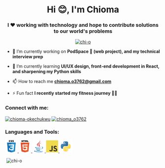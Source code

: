 <h1 align="center">Hi 😊, I'm Chioma</h1>
<h3 align="center">I ❤ working with technology and hope to contribute solutions to our world's problems </h3>

<p align="center"> <a href="https://github.com/ryo-ma/github-profile-trophy"><img src="https://github-profile-trophy.vercel.app/?username=chi-o&row=1&theme=dracula&margin-w=15" alt="chi-o" /></a> </p>

- 🔭 I’m currently working on **PodSpace 🚀 (web project), and my technical interview prep**

- 🌱 I’m currently learning **UI/UX design, front-end development in React, and sharpening my Python skills**

- 📫 How to reach me **chioma.o3762@gmail.com**

- ⚡ Fun fact **I recently started my fitness journey 💪🏽**

<h3 align="left">Connect with me:</h3>
<p align="left">
<a href="https://linkedin.com/in/chioma-okechukwu" target="blank"><img align="center" src="https://raw.githubusercontent.com/rahuldkjain/github-profile-readme-generator/master/src/images/icons/Social/linked-in-alt.svg" alt="chioma-okechukwu" height="30" width="40" /></a>
<a href="https://www.hackerrank.com/chioma_o3762" target="blank"><img align="center" src="https://raw.githubusercontent.com/rahuldkjain/github-profile-readme-generator/master/src/images/icons/Social/hackerrank.svg" alt="chioma_o3762" height="30" width="40" /></a>
</p>

<h3 align="left">Languages and Tools:</h3>
<p align="left"> <a href="https://www.w3schools.com/css/" target="_blank"> <img src="https://raw.githubusercontent.com/devicons/devicon/master/icons/css3/css3-original-wordmark.svg" alt="css3" width="40" height="40"/> </a> <a href="https://www.w3.org/html/" target="_blank"> <img src="https://raw.githubusercontent.com/devicons/devicon/master/icons/html5/html5-original-wordmark.svg" alt="html5" width="40" height="40"/> </a> <a href="https://www.java.com" target="_blank"> <img src="https://raw.githubusercontent.com/devicons/devicon/master/icons/java/java-original.svg" alt="java" width="40" height="40"/> </a> <a href="https://developer.mozilla.org/en-US/docs/Web/JavaScript" target="_blank"> <img src="https://raw.githubusercontent.com/devicons/devicon/master/icons/javascript/javascript-original.svg" alt="javascript" width="40" height="40"/> </a> <a href="https://www.python.org" target="_blank"> <img src="https://raw.githubusercontent.com/devicons/devicon/master/icons/python/python-original.svg" alt="python" width="40" height="40"/> </a> </p>

<p>&nbsp;<img align="center" src="https://github-readme-stats.vercel.app/api?username=chi-o&show_icons=true&locale=en&theme=cobalt" alt="chi-o" /></p>

